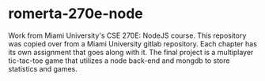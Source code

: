 # romerta-270e-node
Work from Miami University's CSE 270E: NodeJS course. This repository was copied over from a Miami University gitlab repository. Each chapter has its own assignment that goes along with it. The final project is a multiplayer tic-tac-toe game that utilizes a node back-end and mongdb to store statistics and games.
